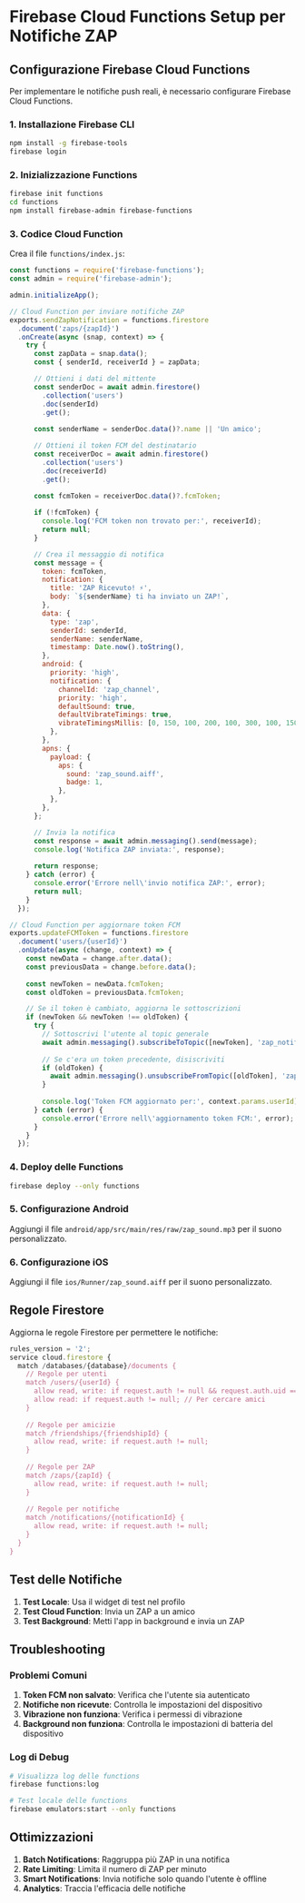 # Firebase Cloud Functions Setup per Notifiche ZAP

## Configurazione Firebase Cloud Functions

Per implementare le notifiche push reali, è necessario configurare Firebase Cloud Functions.

### 1. Installazione Firebase CLI

```bash
npm install -g firebase-tools
firebase login
```

### 2. Inizializzazione Functions

```bash
firebase init functions
cd functions
npm install firebase-admin firebase-functions
```

### 3. Codice Cloud Function

Crea il file `functions/index.js`:

```javascript
const functions = require('firebase-functions');
const admin = require('firebase-admin');

admin.initializeApp();

// Cloud Function per inviare notifiche ZAP
exports.sendZapNotification = functions.firestore
  .document('zaps/{zapId}')
  .onCreate(async (snap, context) => {
    try {
      const zapData = snap.data();
      const { senderId, receiverId } = zapData;

      // Ottieni i dati del mittente
      const senderDoc = await admin.firestore()
        .collection('users')
        .doc(senderId)
        .get();
      
      const senderName = senderDoc.data()?.name || 'Un amico';

      // Ottieni il token FCM del destinatario
      const receiverDoc = await admin.firestore()
        .collection('users')
        .doc(receiverId)
        .get();
      
      const fcmToken = receiverDoc.data()?.fcmToken;

      if (!fcmToken) {
        console.log('FCM token non trovato per:', receiverId);
        return null;
      }

      // Crea il messaggio di notifica
      const message = {
        token: fcmToken,
        notification: {
          title: 'ZAP Ricevuto! ⚡',
          body: `${senderName} ti ha inviato un ZAP!`,
        },
        data: {
          type: 'zap',
          senderId: senderId,
          senderName: senderName,
          timestamp: Date.now().toString(),
        },
        android: {
          priority: 'high',
          notification: {
            channelId: 'zap_channel',
            priority: 'high',
            defaultSound: true,
            defaultVibrateTimings: true,
            vibrateTimingsMillis: [0, 150, 100, 200, 100, 300, 100, 150],
          },
        },
        apns: {
          payload: {
            aps: {
              sound: 'zap_sound.aiff',
              badge: 1,
            },
          },
        },
      };

      // Invia la notifica
      const response = await admin.messaging().send(message);
      console.log('Notifica ZAP inviata:', response);
      
      return response;
    } catch (error) {
      console.error('Errore nell\'invio notifica ZAP:', error);
      return null;
    }
  });

// Cloud Function per aggiornare token FCM
exports.updateFCMToken = functions.firestore
  .document('users/{userId}')
  .onUpdate(async (change, context) => {
    const newData = change.after.data();
    const previousData = change.before.data();
    
    const newToken = newData.fcmToken;
    const oldToken = previousData.fcmToken;

    // Se il token è cambiato, aggiorna le sottoscrizioni
    if (newToken && newToken !== oldToken) {
      try {
        // Sottoscrivi l'utente al topic generale
        await admin.messaging().subscribeToTopic([newToken], 'zap_notifications');
        
        // Se c'era un token precedente, disiscriviti
        if (oldToken) {
          await admin.messaging().unsubscribeFromTopic([oldToken], 'zap_notifications');
        }
        
        console.log('Token FCM aggiornato per:', context.params.userId);
      } catch (error) {
        console.error('Errore nell\'aggiornamento token FCM:', error);
      }
    }
  });
```

### 4. Deploy delle Functions

```bash
firebase deploy --only functions
```

### 5. Configurazione Android

Aggiungi il file `android/app/src/main/res/raw/zap_sound.mp3` per il suono personalizzato.

### 6. Configurazione iOS

Aggiungi il file `ios/Runner/zap_sound.aiff` per il suono personalizzato.

## Regole Firestore

Aggiorna le regole Firestore per permettere le notifiche:

```javascript
rules_version = '2';
service cloud.firestore {
  match /databases/{database}/documents {
    // Regole per utenti
    match /users/{userId} {
      allow read, write: if request.auth != null && request.auth.uid == userId;
      allow read: if request.auth != null; // Per cercare amici
    }
    
    // Regole per amicizie
    match /friendships/{friendshipId} {
      allow read, write: if request.auth != null;
    }
    
    // Regole per ZAP
    match /zaps/{zapId} {
      allow read, write: if request.auth != null;
    }
    
    // Regole per notifiche
    match /notifications/{notificationId} {
      allow read, write: if request.auth != null;
    }
  }
}
```

## Test delle Notifiche

1. **Test Locale**: Usa il widget di test nel profilo
2. **Test Cloud Function**: Invia un ZAP a un amico
3. **Test Background**: Metti l'app in background e invia un ZAP

## Troubleshooting

### Problemi Comuni

1. **Token FCM non salvato**: Verifica che l'utente sia autenticato
2. **Notifiche non ricevute**: Controlla le impostazioni del dispositivo
3. **Vibrazione non funziona**: Verifica i permessi di vibrazione
4. **Background non funziona**: Controlla le impostazioni di batteria del dispositivo

### Log di Debug

```bash
# Visualizza log delle functions
firebase functions:log

# Test locale delle functions
firebase emulators:start --only functions
```

## Ottimizzazioni

1. **Batch Notifications**: Raggruppa più ZAP in una notifica
2. **Rate Limiting**: Limita il numero di ZAP per minuto
3. **Smart Notifications**: Invia notifiche solo quando l'utente è offline
4. **Analytics**: Traccia l'efficacia delle notifiche 